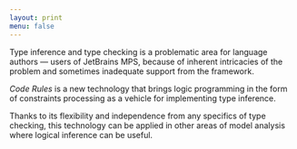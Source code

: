 ```yaml
---
layout: print
menu: false
---
```


Type inference and type checking is a problematic area for language authors  — users of JetBrains MPS, because of inherent intricacies of the problem and sometimes inadequate support from the framework.

*Code Rules* is a new technology that brings logic programming in the form of constraints processing as a vehicle for implementing type inference.

Thanks to its flexibility and independence from any specifics of type checking, this technology can be applied in other areas of model analysis where logical inference can be useful.
